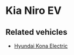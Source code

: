 # Kia Niro EV

## Related vehicles

- [Hyundai Kona Electric](https://github.com/ElectricSidecar/Hyundai-Kona-Electric)
